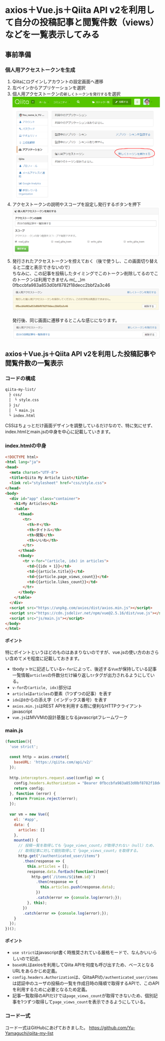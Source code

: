 # axios＋Vue.js＋Qiita API v2を利用して自分の投稿記事と閲覧件数（views）などを一覧表示してみる

## 事前準備

### 個人用アクセストークンを生成

1. Qiitaにログインしアカウントの設定画面へ遷移
1. 左ペインからアプリケーションを選択
1. 個人用アクセストークンの`新しくトークンを発行する`を選択
![新しくトークンを発行する](/images/1.PNG)
1. アクセストークンの説明やスコープを設定し発行するボタンを押下
![発行](/images/2.PNG)
1. 発行されたアクセストークンを控えておく（後で使うし、この画面切り替えると二度と表示できないので）<br>ちなみに、この記事を投稿したタイミングでこのトークン削除してるのでこのトークンは利用できません m(_ _)m <br>
0fbccbfa983a853d0bf8782f18decc2bbf2a3c46
![発行されたアクセストークン](/images/3.PNG)
<br><br>
発行後、同じ画面に遷移するとこんな感じになります。
![発行後の個人用アクセストークン画面](/images/4.PNG)

## axios＋Vue.js＋Qiita API v2を利用した投稿記事や閲覧件数の一覧表示

### コードの構成

```
qiita-my-list/
　├ css/
　│　└ style.css
　├ js/
　│　└ main.js
　└ index.html
```

CSSはちょっとだけ画面デザインを調整しているだけなので、特に気にせず、index.htmlとmain.jsの中身を中心に記載していきます。

### index.htmlの中身

```html
<!DOCTYPE html>
<html lang="ja">
<head>
  <meta charset="UTF-8">
  <title>Qiita My Article List</title>
  <link rel="stylesheet" href="css/style.css">
</head>
<body>
  <div id="app" class="container">
    <h1>My Articles</h1>
    <table>
      <thead>
        <tr>
          <th>＃</th>
          <th>タイトル</th>
          <th>閲覧</th>
          <th>いいね</th>
        </tr>
      </thead>
      <tbody>
        <tr v-for="(article, idx) in articles">
          <td>{{idx + 1}}</td>
          <td>{{article.title}}</td>
          <td>{{article.page_views_count}}</td>
          <td>{{article.likes_count}}</td>
        </tr>
      </tbody>
    </table>
  </div>
  <script src="https://unpkg.com/axios/dist/axios.min.js"></script>
  <script src="https://cdn.jsdelivr.net/npm/vue@2.5.16/dist/vue.js"></script>
  <script src="js/main.js"></script>
</body>
</html>
```

#### ポイント

特にポイントというほどのものはあまりないのですが、vue.jsの使い方のおさらい含めてメモ程度に記載しておきます。

+ tbody > trに記述している`v-for`によって、後述する`Vue`が保持している記事一覧情報`articles`の件数分だけ繰り返し`tr`タグが出力されるようにしている。
+ `v-for`の`(article, idx)`部分は
 + `article`は`articles`の要素（1つずつの記事）を表す
 + `idx`は`0`からの添え字（インデックス番号）を表す
+ `axios.min.js`はREST APIを利用する際に便利なHTTPクライアントjavascript
+ `vue.js`はMVVMの設計基盤となるjavascriptフレームワーク

### main.js

```javascript
(function(){
  'use strict';

  const http = axios.create({
    baseURL: 'https://qiita.com/api/v2/'
  });

  http.interceptors.request.use((config) => {
    config.headers.Authorization = "Bearer 0fbccbfa983a853d0bf8782f18decc2bbf2a3c46";
    return config;
  }, function (error) {
    return Promise.reject(error);
  });

  var vm = new Vue({
    el: '#app',
    data: {
      articles: []
    },
    mounted() {
      // 投稿一覧を取得しても「page_views_count」が取得されない（null）ため、
      // 取得記事に対して個別取得して「page_views_count」を取得する。
      http.get("/authenticated_user/items")
        .then(response => {
          this.articles = [];
          response.data.forEach(function(item){
            http.get(`/items/${item.id}`)
              .then(response => {
                this.articles.push(response.data);
              })
              .catch(error => {console.log(error);});
          }, this);
        })
        .catch(error => {console.log(error);});
    }
  });
})();
```

#### ポイント

+ `use strict`はjavascript書く時推奨されている厳格モードで、なんかいいらしいので記述。
+ `baseURL`はaxiosを利用してQiita APIを何度も呼び出すため、ベースとなるURLをあらかじめ定義。
+ `config.headers.Authorization`は、QiitaAPIの`/authenticated_user/items`は認証中のユーザの投稿の一覧を作成日時の降順で取得するAPIで、このAPIを利用するために必要となるため定義。
+ 記事一覧取得のAPIだけでは`page_views_count`が取得できないため、個別記事を1つずつ取得して`page_views_count`を表示できるようにしている。

### コード一式

コード一式はGitHubにあげておきました。
https://github.com/Yu-Yamaguchi/qiita-my-list
